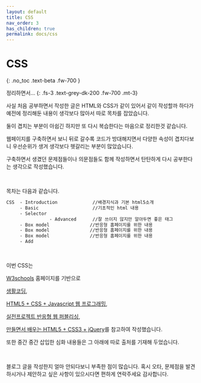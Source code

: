 ```yaml
---
layout: default
title: CSS
nav_order: 3
has_children: true
permalink: docs/css
---
```


# CSS
{: .no_toc .text-beta .fw-700 }

정리하면서...
{: .fs-3 .text-grey-dk-200 .fw-700 .mt-3}

사실 처음 공부하면서 작성한 글은 HTML와 CSS가 같이 있어서 같이 작성할까 하다가 예전에 정리해둔 내용이 생각보다 많아서 따로 목차를 잡았습니다.

둘이 겹치는 부분이 아쉽긴 하지만 또 다시 복습한다는 마음으로 정리한것 같습니다.

웹페이지를 구축하면서 보니 뒤로 갈수록 코드가 방대해지면서 다양한 속성이 겹치다보니 우선순위가 생겨 생각보다 헷갈리는 부분이 많았습니다.

구축하면서 생겼던 문제점들이나 의문점들도 함께 작성하면서 탄탄하게 다시 공부한다는 생각으로 작성했습니다.

<br>

목차는 다음과 같습니다.

```html
CSS  - Introduction             //배경지식과 기본 html5소개
     - Basic                    //기초적인 html 내용
     - Selector
                - Advanced      //잘 쓰이지 않지만 알아두면 좋은 태그      
     - Box model               //반응형 홈페이지를 위한 내용
     - Box model               //반응형 홈페이지를 위한 내용
     - Box model               //반응형 홈페이지를 위한 내용
     - Add
```

<br>

이번 CSS는 

[W3schools](https://www.w3schools.com/) 홈페이지를 기반으로

[생활코딩](https://opentutorials.org/module/1),

[HTML5 + CSS + Javascript 웹 프로그래밍](http://www.webprogramming.co.kr/),

[실전프로젝트 반응형 웹 퍼블리싱](https://book.naver.com/bookdb/book_detail.nhn?bid=7059258), 

[만들면서 배우는 HTML5 + CSS3 + jQuery](https://book.naver.com/bookdb/book_detail.nhn?bid=6837215)를 참고하여 작성했습니다.

또한 중간 중간 삽입한 심화 내용들은 그 아래에 따로 출처를 기재해 두었습니다.

<br>

블로그 글을 작성한지 얼마 안되다보니 부족한 점이 많습니다. 혹시 오타, 문제점을 발견하시거나 제안하고 싶은 사항이 있으시다면 편하게 연락주세요 감사합니다.
